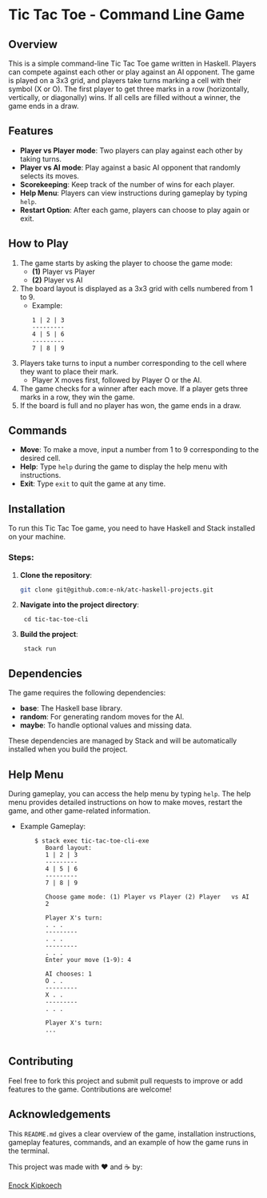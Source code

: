 # Tic Tac Toe - Command Line Game

## Overview
This is a simple command-line Tic Tac Toe game written in Haskell. Players can compete against each other or play against an AI opponent. The game is played on a 3x3 grid, and players take turns marking a cell with their symbol (X or O). The first player to get three marks in a row (horizontally, vertically, or diagonally) wins. If all cells are filled without a winner, the game ends in a draw.

## Features
- **Player vs Player mode**: Two players can play against each other by taking turns.
- **Player vs AI mode**: Play against a basic AI opponent that randomly selects its moves.
- **Scorekeeping**: Keep track of the number of wins for each player.
- **Help Menu**: Players can view instructions during gameplay by typing `help`.
- **Restart Option**: After each game, players can choose to play again or exit.
  
## How to Play
1. The game starts by asking the player to choose the game mode:
   - **(1)** Player vs Player
   - **(2)** Player vs AI
2. The board layout is displayed as a 3x3 grid with cells numbered from 1 to 9.
   - Example:
     ```
     1 | 2 | 3
     ---------
     4 | 5 | 6
     ---------
     7 | 8 | 9
     ```
3. Players take turns to input a number corresponding to the cell where they want to place their mark.
   - Player X moves first, followed by Player O or the AI.
4. The game checks for a winner after each move. If a player gets three marks in a row, they win the game.
5. If the board is full and no player has won, the game ends in a draw.

## Commands
- **Move**: To make a move, input a number from 1 to 9 corresponding to the desired cell.
- **Help**: Type `help` during the game to display the help menu with instructions.
- **Exit**: Type `exit` to quit the game at any time.

## Installation

To run this Tic Tac Toe game, you need to have Haskell and Stack installed on your machine.

### Steps:
1. **Clone the repository**:
   ```bash
   git clone git@github.com:e-nk/atc-haskell-projects.git
2. **Navigate into the project directory**:

   		cd tic-tac-toe-cli

3. **Build the project**:

   		stack run


## Dependencies
The game requires the following dependencies:

- **base**: The Haskell base library.
- **random**: For generating random moves for the AI.
- **maybe**: To handle optional values and missing data.

These dependencies are managed by Stack and will be automatically installed when you build the project.

## Help Menu
During gameplay, you can access the help menu by typing `help`. The help menu provides detailed instructions on how to make moves, restart the game, and other game-related information.

- Example Gameplay:
     ```
		 $ stack exec tic-tac-toe-cli-exe
			Board layout:
			1 | 2 | 3
			---------
			4 | 5 | 6
			---------
			7 | 8 | 9

			Choose game mode: (1) Player vs Player (2) Player 	vs AI
			2

			Player X's turn:
			. . .
			---------
			. . .
			---------
			. . .
			Enter your move (1-9): 4

			AI chooses: 1
			O . .
			---------
			X . .
			---------
			. . .

			Player X's turn:
			...


     ```
## Contributing
Feel free to fork this project and submit pull requests to improve or add features to the game. Contributions are welcome!

## Acknowledgements

This `README.md` gives a clear overview of the game, installation instructions, gameplay features, commands, and an example of how the game runs in the terminal.

This project was made with ❤️ and ☕ by:

[Enock Kipkoech](https://github.com/e-nk)